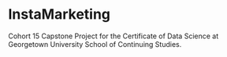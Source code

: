 # InstaMarketing
Cohort 15 Capstone Project for the Certificate of Data Science at Georgetown University School of Continuing Studies.
